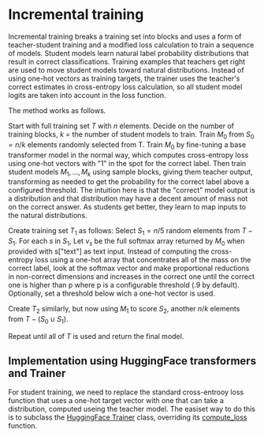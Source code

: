 # Incremental training

Incremental training breaks a training set into blocks and uses a form of teacher-student training and a modified loss calculation to train a sequence of models. Student models learn natural label probability distributions that result in correct classifications.  Training examples that teachers get right are used to move student models toward natural distributions.  Instead of using one-hot vectors as training targets, the trainer uses the teacher's correct estimates in cross-entropy loss calculation, so all student model logits are taken into account in the loss function.  

The method works as follows.

Start with full training set $T$ with $n$ elements. Decide on the number of training blocks, $k$ = the number of student models to train.
Train $M_0$ from $S_0 = n/k$ elements randomly selected from T.  Train $M_0$ by fine-tuning a base transformer model in the normal way, which computes cross-entropy loss using one-hot vectors with "1" in the spot for the correct label.  Then train student models $M_1, ..., M_k$ using sample blocks, giving them teacher output, transforming as needed to get the probability for the correct label above a configured threshold.  The intuition here is that the "correct" model output is a distribution and that distribution may have a decent amount of mass not on the correct answer.  As students get better, they learn to map inputs to the natural distributions.

Create training set $T_1$ as follows:
Select $S_1 = n/5$ random elements from $T - S_1$. For each $s$ in $S_1$,
Let $v_s$ be the full softmax array returned by $M_0$ when provided with s["text"] as text input.
Instead of computing the cross-entropy loss using a one-hot array that concentrates all of the mass on the correct label, look at the softmax vector and make proportional reductions in non-correct dimensions and increases in the correct one until the correct one is higher than p where p is a configurable threshold (.9 by default).  Optionally, set a threshold below wich a one-hot vector is used.

Create $T_2$ similarly, but now using $M_1$ to score $S_2$, another $n/k$ elements from $T - (S_0 \cup S_1)$.

Repeat until all of $T$ is used and return the final model.

## Implementation using HuggingFace transformers and Trainer
For student training, we need to replace the standard cross-entrooy loss function that uses a one-hot target vector with one that can take a distribution, computed useing the teacher model.  The easiset way to do this is to subclass the [HuggingFace Trainer](https://huggingface.co/docs/transformers/v4.34.1/en/main_classes/trainer#trainer) class, overriding its [compute_loss](https://github.com/huggingface/transformers/blob/v4.34.1/src/transformers/trainer.py#L2791) function.

